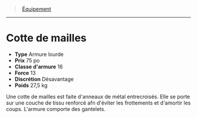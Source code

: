 ﻿---
!EquipmentItem
Type: Armure lourde
Price: 75 po
ArmorClass: 16
Discretion: Désavantage
Weight: 27,5 kg
Strength: 13
Id: equipment_hd.md#cotte-de-mailles
ParentLink: equipment_hd.md#Équipement
Name: Cotte de mailles
ParentName: Équipement
NameLevel: 1
Attributes: {}
AttributesDictionary: >+
  {}

---
> [Équipement](hd_equipment.md)

---

# Cotte de mailles

- **Type** Armure lourde
- **Prix** 75 po
- **Classe d'armure** 16
- **Force** 13
- **Discrétion** Désavantage
- **Poids** 27,5 kg

Une cotte de mailles est faite d'anneaux de métal entrecroisés. Elle se porte sur une couche de tissu renforcé afn d'éviter les frottements et d'amortir les coups. L'armure comporte des gantelets.


